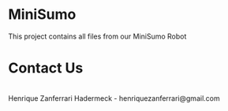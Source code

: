 # MiniSumo
This project contains all files from our MiniSumo Robot
<br/>

# Contact Us
<br/>
Henrique Zanferrari Hadermeck - henriquezanferrari@gmail.com
